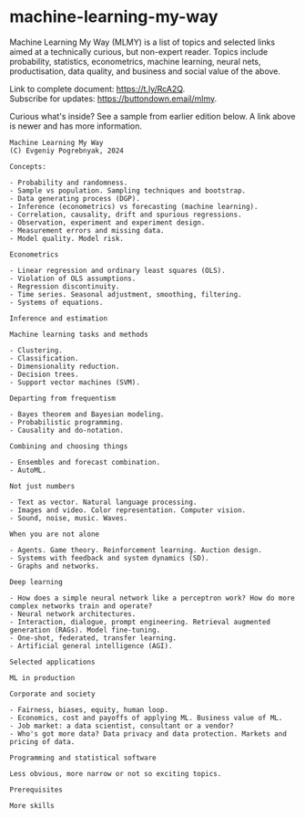 # machine-learning-my-way

Machine Learning My Way (MLMY) is a list of topics and selected links aimed at a technically curious, but non-expert reader.
Topics include probability, statistics, econometrics, machine learning, neural nets, productisation, data quality, and business and social value of the above. 

Link to complete document: <https://t.ly/RcA2Q>.  
Subscribe for updates: <https://buttondown.email/mlmy>.

Curious what's inside? See a sample from earlier edition below. A link above is newer and has more information.

```
Machine Learning My Way
(C) Evgeniy Pogrebnyak, 2024

Concepts:

- Probability and randomness. 
- Sample vs population. Sampling techniques and bootstrap.
- Data generating process (DGP). 
- Inference (econometrics) vs forecasting (machine learning).
- Correlation, causality, drift and spurious regressions.
- Observation, experiment and experiment design.
- Measurement errors and missing data.
- Model quality. Model risk.

Econometrics

- Linear regression and ordinary least squares (OLS).
- Violation of OLS assumptions.
- Regression discontinuity.
- Time series. Seasonal adjustment, smoothing, filtering.
- Systems of equations.

Inference and estimation

Machine learning tasks and methods

- Clustering.
- Classification.
- Dimensionality reduction.
- Decision trees.
- Support vector machines (SVM).

Departing from frequentism

- Bayes theorem and Bayesian modeling.
- Probabilistic programming.
- Causality and do-notation.

Combining and choosing things

- Ensembles and forecast combination.
- AutoML.

Not just numbers

- Text as vector. Natural language processing.
- Images and video. Color representation. Computer vision.
- Sound, noise, music. Waves.

When you are not alone

- Agents. Game theory. Reinforcement learning. Auction design.
- Systems with feedback and system dynamics (SD).
- Graphs and networks.

Deep learning

- How does a simple neural network like a perceptron work? How do more complex networks train and operate?
- Neural network architectures.
- Interaction, dialogue, prompt engineering. Retrieval augmented generation (RAGs). Model fine-tuning.
- One-shot, federated, transfer learning.
- Artificial general intelligence (AGI).

Selected applications

ML in production

Corporate and society

- Fairness, biases, equity, human loop.
- Economics, cost and payoffs of applying ML. Business value of ML.
- Job market: a data scientist, consultant or a vendor? 
- Who's got more data? Data privacy and data protection. Markets and pricing of data.

Programming and statistical software 

Less obvious, more narrow or not so exciting topics.

Prerequisites

More skills
```
